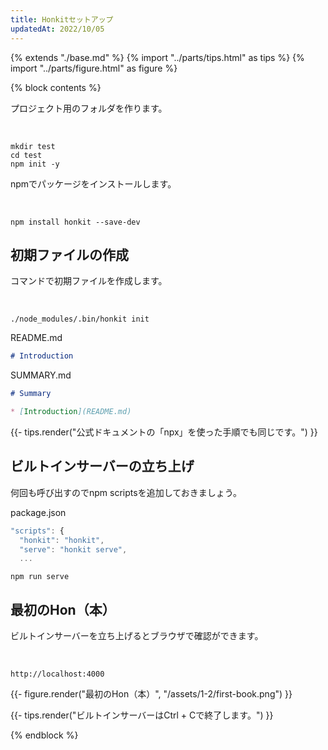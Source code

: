 ```yaml
---
title: Honkitセットアップ
updatedAt: 2022/10/05
---
```

{% extends "./base.md" %}
{% import "../parts/tips.html" as tips %}
{% import "../parts/figure.html" as figure %}

{% block contents %}

プロジェクト用のフォルダを作ります。

<br>

```shell
mkdir test
cd test
npm init -y
```

npmでパッケージをインストールします。

<br>

```shell
npm install honkit --save-dev
```

## 初期ファイルの作成

コマンドで初期ファイルを作成します。

<br>

```shell
./node_modules/.bin/honkit init
```

<div class="code-title">README.md</div>

```md
# Introduction
```

<div class="code-title">SUMMARY.md</div>

```md
# Summary

* [Introduction](README.md)
```

{{- tips.render("公式ドキュメントの「npx」を使った手順でも同じです。") }}

## ビルトインサーバーの立ち上げ

何回も呼び出すのでnpm scriptsを追加しておきましょう。

<div class="code-title">package.json</div>

```js
"scripts": {
  "honkit": "honkit",
  "serve": "honkit serve",
  ...
```

```shell
npm run serve
```

## 最初のHon（本）

ビルトインサーバーを立ち上げるとブラウザで確認ができます。

<br>

`http://localhost:4000`

{{- figure.render("最初のHon（本）", "/assets/1-2/first-book.png") }}

{{- tips.render("ビルトインサーバーはCtrl + Cで終了します。") }}

{% endblock %}
